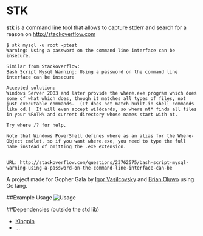 STK
======

**stk** is a command line tool that allows to capture stderr and search for a reason on http://stackoverflow.com

```
$ stk mysql -u root -ptest
Warning: Using a password on the command line interface can be insecure.

Similar from Stackoverflow:
Bash Script Mysql Warning: Using a password on the command line interface can be insecure

Accepted solution:
Windows Server 2003 and later provide the where.exe program which does some of what which does, though it matches all types of files, not just executable commands.  (It does not match built-in shell commands like cd.)  It will even accept wildcards, so where nt* finds all files in your %PATH% and current directory whose names start with nt.

Try where /? for help.

Note that Windows PowerShell defines where as an alias for the Where-Object cmdlet, so if you want where.exe, you need to type the full name instead of omitting the .exe extension.


URL: http://stackoverflow.com/questions/23762575/bash-script-mysql-warning-using-a-password-on-the-command-line-interface-can-be
```


A project made for Gopher Gala by [Igor Vasilcovsky](https://github.com/vasilcovsky) and [Brian Oluwo](https://github.com/broluwo) using Go lang.

##Example Usage
![Usage](https://raw.githubusercontent.com/gophergala/stk/master/content/stk.gif?token=AChZnLq3CjjS9NXpaElipGZqqr6n5C6Uks5UzWD7wA%3D%3D)


##Dependencies (outside the std lib)
* [Kingpin](https://github.com/alecthomas/kingpin)
* ...
